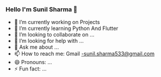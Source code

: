 ### Hello I'm Sunil Sharma 👋


- 🔭 I’m currently working on Projects
- 🌱 I’m currently learning Python And Flutter
- 👯 I’m looking to collaborate on ...
- 🤔 I’m looking for help with ...
- 💬 Ask me about ...
- 📫 How to reach me: Gmail -sunil.sharma533@gmail.com
- 😄 Pronouns: ...
- ⚡ Fun fact: ...

